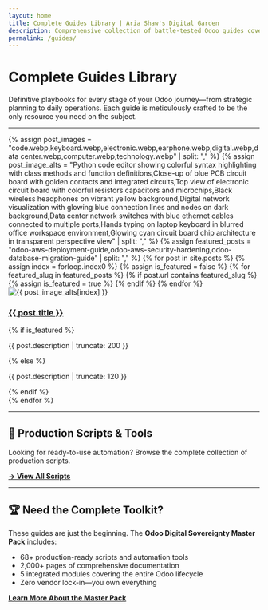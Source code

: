 ```yaml
---
layout: home
title: Complete Guides Library | Aria Shaw's Digital Garden
description: Comprehensive collection of battle-tested Odoo guides covering deployment, security, migration, backup, and operations. Definitive playbooks for every stage of your Odoo journey.
permalink: /guides/
---
```


# Complete Guides Library

Definitive playbooks for every stage of your Odoo journey—from strategic planning to daily operations. Each guide is meticulously crafted to be the only resource you need on the subject.

---

<div class="posts-grid-section">
<div class="posts-grid">
{% assign post_images = "code.webp,keyboard.webp,electronic.webp,earphone.webp,digital.webp,data center.webp,computer.webp,technology.webp" | split: "," %}
{% assign post_image_alts = "Python code editor showing colorful syntax highlighting with class methods and function definitions,Close-up of blue PCB circuit board with golden contacts and integrated circuits,Top view of electronic circuit board with colorful resistors capacitors and microchips,Black wireless headphones on vibrant yellow background,Digital network visualization with glowing blue connection lines and nodes on dark background,Data center network switches with blue ethernet cables connected to multiple ports,Hands typing on laptop keyboard in blurred office workspace environment,Glowing cyan circuit board chip architecture in transparent perspective view" | split: "," %}
{% assign featured_posts = "odoo-aws-deployment-guide,odoo-aws-security-hardening,odoo-database-migration-guide" | split: "," %}
{% for post in site.posts %}
  {% assign index = forloop.index0 %}
  {% assign is_featured = false %}
  {% for featured_slug in featured_posts %}
    {% if post.url contains featured_slug %}
      {% assign is_featured = true %}
    {% endif %}
  {% endfor %}
  <article class="post-card{% if is_featured %} featured{% endif %}">
    <img src="/assets/images/{{ post_images[index] }}" alt="{{ post_image_alts[index] }}" class="post-card-image" loading="lazy">
    <div class="post-card-content">
      <h3 class="post-card-title">
        <a href="{{ post.url | relative_url }}">{{ post.title }}</a>
      </h3>
      {% if is_featured %}
        <p class="post-card-description">{{ post.description | truncate: 200 }}</p>
      {% else %}
        <p class="post-card-description">{{ post.description | truncate: 120 }}</p>
      {% endif %}
    </div>
  </article>
{% endfor %}
</div>
</div>

---

## 🧰 Production Scripts & Tools

Looking for ready-to-use automation? Browse the complete collection of production scripts.

**[→ View All Scripts](/scripts/)**

---

## 🏆 Need the Complete Toolkit?

These guides are just the beginning. The **Odoo Digital Sovereignty Master Pack** includes:

- 68+ production-ready scripts and automation tools
- 2,000+ pages of comprehensive documentation
- 5 integrated modules covering the entire Odoo lifecycle
- Zero vendor lock-in—you own everything

**[Learn More About the Master Pack](https://ariashaw.gumroad.com/l/odoo-digital-sovereignty)**
